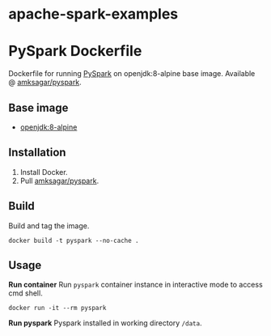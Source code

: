 # apache-spark-examples

# PySpark Dockerfile
Dockerfile for running [PySpark](https://spark.apache.org/docs/latest/api/python/index.html) on openjdk:8-alpine base image. Available @ [amksagar/pyspark](https://hub.docker.com/r/amksagar/pyspark/).

## Base image
* [openjdk:8-alpine](https://hub.docker.com/_/openjdk) 

## Installation
1. Install Docker.
2. Pull [amksagar/pyspark](https://hub.docker.com/r/amksagar/pyspark/).

## Build
Build and tag the image.
```
docker build -t pyspark --no-cache .
```

## Usage
**Run container** 
Run `pyspark` container instance in interactive mode to access cmd shell.
```
docker run -it --rm pyspark
```

**Run pyspark** 
Pyspark installed in working directory `/data`.
```
